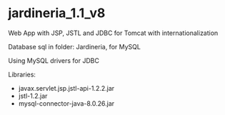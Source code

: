 # jardineria_1.1_v8
Web App with JSP, JSTL and JDBC for Tomcat with internationalization

Database sql in folder: Jardineria, for MySQL

Using MySQL drivers for JDBC

Libraries:
- javax.servlet.jsp.jstl-api-1.2.2.jar
- jstl-1.2.jar
- mysql-connector-java-8.0.26.jar
